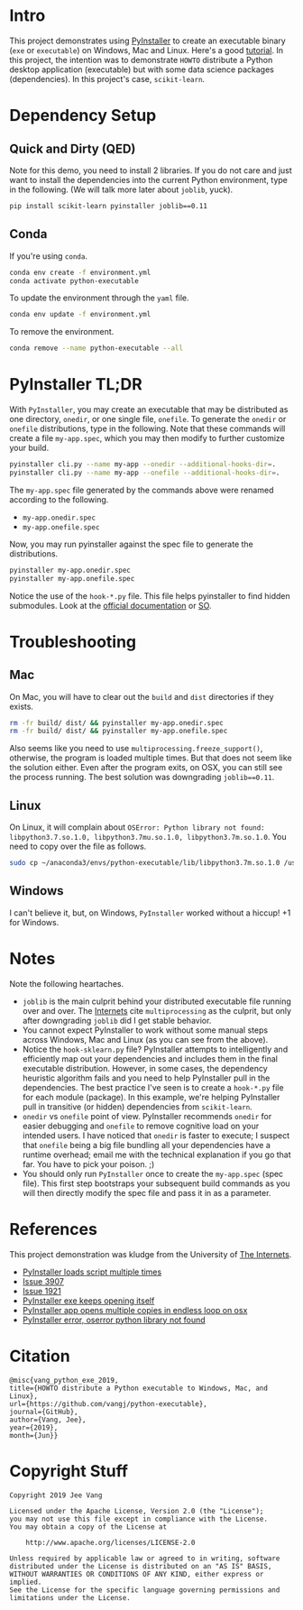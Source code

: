 # Intro

This project demonstrates using [PyInstaller](https://github.com/pyinstaller/pyinstaller) to create an executable binary (`exe` or `executable`) on Windows, Mac and Linux. Here's a good [tutorial](https://realpython.com/pyinstaller-python/). In this project, the intention was to demonstrate `HOWTO` distribute a Python desktop application (executable) but with some data science packages (dependencies). In this project's case, `scikit-learn`. 

# Dependency Setup

## Quick and Dirty (QED)

Note for this demo, you need to install 2 libraries. If you do not care and just want to install the dependencies into the current Python environment, type in the following. (We will talk more later about `joblib`, yuck).

```bash
pip install scikit-learn pyinstaller joblib==0.11
```

## Conda

If you're using `conda`.

```bash
conda env create -f environment.yml
conda activate python-executable
```

To update the environment through the `yaml` file.
```bash
conda env update -f environment.yml
```

To remove the environment.

```bash
conda remove --name python-executable --all
```

# PyInstaller TL;DR

With `PyInstaller`, you may create an executable that may be distributed as one directory, `onedir`, or one single file, `onefile`. To generate the `onedir` or `onefile` distributions, type in the following. Note that these commands will create a file `my-app.spec`, which you may then modify to further customize your build.

```bash
pyinstaller cli.py --name my-app --onedir --additional-hooks-dir=.
pyinstaller cli.py --name my-app --onefile --additional-hooks-dir=.
```

The `my-app.spec` file generated by the commands above
were renamed according to the following. 
* `my-app.onedir.spec`
* `my-app.onefile.spec`

Now, you may run pyinstaller against the spec file to generate the distributions.

```bash
pyinstaller my-app.onedir.spec
pyinstaller my-app.onefile.spec
```

Notice the use of the `hook-*.py` file. This file helps
pyinstaller to find hidden submodules. Look at the [official
documentation](https://pythonhosted.org/PyInstaller/hooks.html#understanding-pyinstaller-hooks) 
or [SO](https://stackoverflow.com/questions/20602721/pyinstaller-a-module-is-not-included-into-onefile-but-works-fine-with-oned).

# Troubleshooting

## Mac

On Mac, you will have to clear out the `build` and `dist` directories if they exists.

```bash
rm -fr build/ dist/ && pyinstaller my-app.onedir.spec
rm -fr build/ dist/ && pyinstaller my-app.onefile.spec
```

Also seems like you need to use `multiprocessing.freeze_support()`, otherwise, the program is loaded multiple times. But that does not seem like the solution either. Even after the program exits, on OSX, you can still see the process running. The best solution was downgrading `joblib==0.11`.

## Linux

On Linux, it will complain about `OSError: Python library not found: libpython3.7.so.1.0, libpython3.7mu.so.1.0, libpython3.7m.so.1.0`. You need to copy over the file as follows.

```bash
sudo cp ~/anaconda3/envs/python-executable/lib/libpython3.7m.so.1.0 /usr/lib
```

## Windows

I can't believe it, but, on Windows, `PyInstaller` worked without a hiccup! +1 for Windows.

# Notes
Note the following heartaches.

* `joblib` is the main culprit behind your distributed executable file running over and over. The [Internets](https://en.wikipedia.org/wiki/Internets) cite `multiprocessing` as the culprit, but only after downgrading `joblib` did I get stable behavior.
* You cannot expect PyInstaller to work without some manual steps across Windows, Mac and Linux (as you can see from the above). 
* Notice the `hook-sklearn.py` file? PyInstaller attempts to intelligently and efficiently map out your dependencies and includes them in the final executable distribution. However, in some cases, the dependency heuristic algorithm fails and you need to help PyInstaller pull in the dependencies. The best practice I've seen is to create a `hook-*.py` file for each module (package). In this example, we're helping PyInstaller pull in transitive (or hidden) dependencies from `scikit-learn`. 
* `onedir` vs `onefile` point of view. PyInstaller recommends `onedir` for easier debugging and `onefile` to remove cognitive load on your intended users. I have noticed that `onedir` is faster to execute; I suspect that `onefile` being a big file bundling all your dependencies have a runtime overhead; email me with the technical explanation if you go that far. You have to pick your poison. ;)
* You should only run `PyInstaller` once to create the `my-app.spec` (spec file). This first step bootstraps your subsequent build commands as you will then directly modify the spec file and pass it in as a parameter.

# References

This project demonstration was kludge from the University of [The Internets](https://en.wikipedia.org/wiki/Internets). 

* [PyInstaller loads script multiple times](https://stackoverflow.com/questions/32672596/pyinstaller-loads-script-multiple-times)
* [Issue 3907](https://github.com/pyinstaller/pyinstaller/issues/3907)
* [Issue 1921](https://github.com/pyinstaller/pyinstaller/issues/1921)
* [PyInstaller exe keeps opening itself](https://www.bountysource.com/issues/70003153-pyinstaller-exe-keeps-opening-itself)
* [PyInstaller app opens multiple copies in endless loop on osx](https://stackoverflow.com/questions/54942950/pyqt5-pyinstaller-app-opens-multiple-copies-in-endless-loop-on-osx)
* [PyInstaller error, oserror python library not found](https://stackoverflow.com/questions/43067039/pyinstaller-error-oserror-python-library-not-found-libpython3-4mu-so-1-0-lib)

# Citation

```
@misc{vang_python_exe_2019, 
title={HOWTO distribute a Python executable to Windows, Mac, and Linux}, 
url={https://github.com/vangj/python-executable}, 
journal={GitHub},
author={Vang, Jee}, 
year={2019}, 
month={Jun}}
```

# Copyright Stuff

```
Copyright 2019 Jee Vang

Licensed under the Apache License, Version 2.0 (the "License");
you may not use this file except in compliance with the License.
You may obtain a copy of the License at

    http://www.apache.org/licenses/LICENSE-2.0

Unless required by applicable law or agreed to in writing, software
distributed under the License is distributed on an "AS IS" BASIS,
WITHOUT WARRANTIES OR CONDITIONS OF ANY KIND, either express or implied.
See the License for the specific language governing permissions and
limitations under the License.
```